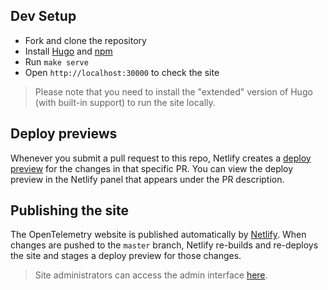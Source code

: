 ## Dev Setup

* Fork and clone the repository
* Install [Hugo](https://gohugo.io/getting-started/installing/#quick-install) and [npm](https://npmjs.com)
* Run `make serve`
* Open `http://localhost:30000` to check the site

> Please note that you need to install the "extended" version of Hugo (with
> built-in support) to run the site locally.

## Deploy previews

Whenever you submit a pull request to this repo, Netlify creates a [deploy
preview](https://www.netlify.com/blog/2016/07/20/introducing-deploy-previews-in-netlify/)
for the changes in that specific PR. You can view the deploy preview in the
Netlify panel that appears under the PR description.

## Publishing the site

The OpenTelemetry website is published automatically by
[Netlify](https://netlify.com). When changes are pushed to the `master` branch,
Netlify re-builds and re-deploys the site and stages a deploy preview for those
changes.

> Site administrators can access the admin interface
> [here](https://app.netlify.com/sites/opentelemetry/overview).
